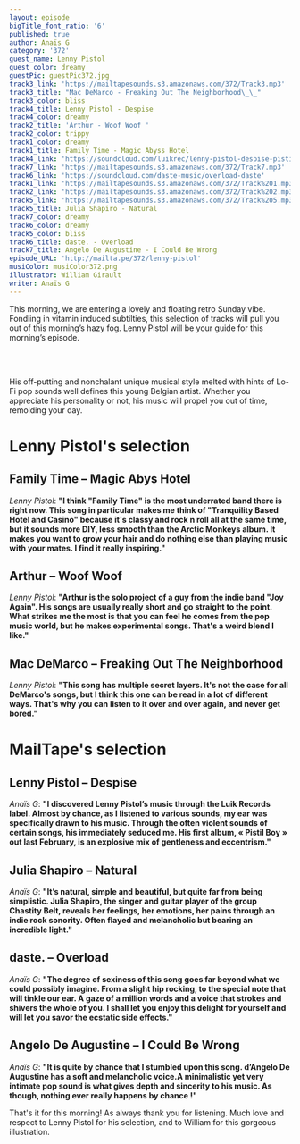 ```yaml
---
layout: episode
bigTitle_font_ratio: '6'
published: true
author: Anaïs G
category: '372'
guest_name: Lenny Pistol
guest_color: dreamy
guestPic: guestPic372.jpg
track3_link: 'https://mailtapesounds.s3.amazonaws.com/372/Track3.mp3'
track3_title: "Mac DeMarco - Freaking Out The Neighborhood\_\_"
track3_color: bliss
track4_title: Lenny Pistol - Despise
track4_color: dreamy
track2_title: 'Arthur - Woof Woof '
track2_color: trippy
track1_color: dreamy
track1_title: Family Time - Magic Abyss Hotel
track4_link: 'https://soundcloud.com/luikrec/lenny-pistol-despise-pistil-boy'
track7_link: 'https://mailtapesounds.s3.amazonaws.com/372/Track7.mp3'
track6_link: 'https://soundcloud.com/daste-music/overload-daste'
track1_link: 'https://mailtapesounds.s3.amazonaws.com/372/Track%201.mp3'
track2_link: 'https://mailtapesounds.s3.amazonaws.com/372/Track%202.mp3'
track5_link: 'https://mailtapesounds.s3.amazonaws.com/372/Track%205.mp3'
track5_title: Julia Shapiro - Natural
track7_color: dreamy
track6_color: dreamy
track5_color: bliss
track6_title: daste. - Overload
track7_title: Angelo De Augustine - I Could Be Wrong
episode_URL: 'http://mailta.pe/372/lenny-pistol'
musiColor: musiColor372.png
illustrator: William Girault
writer: Anaïs G
---
```

<p id="introduction">This morning, we are entering a lovely and floating retro Sunday vibe. Fondling in vitamin induced subtilties, this selection of tracks will pull you out of this morning’s hazy fog. Lenny Pistol will be your guide for this morning’s episode. 
  
<br><br>
  
His off-putting and nonchalant unique musical style melted with hints of  Lo-Fi pop sounds well defines this young Belgian artist. Whether you appreciate his personality or not,  his music will propel you out of time, remolding your day. 
</p>

# Lenny Pistol's selection

## Family Time – Magic Abys Hotel
_Lenny Pistol_: **"**I think "Family Time" is the most underrated band there is right now. This song in particular makes me think of "Tranquility Based Hotel and Casino" because it's classy and rock n roll all at the same time, but it sounds more DIY, less smooth than the Arctic Monkeys album. It makes you want to grow your hair and do nothing else than playing music with your mates. I find it really inspiring.**"**

## Arthur – Woof Woof
_Lenny Pistol_: **"**Arthur is the solo project of a guy from the indie band "Joy Again". His songs are usually really short and go straight to the point. What strikes me the most is that you can feel he comes from the pop music world, but he makes experimental songs. That's a weird blend I like.**"**

## Mac DeMarco – Freaking Out The Neighborhood  
_Lenny Pistol_: **"**This song has multiple secret layers. It's not the case for all DeMarco's songs, but I think this one can be read in a lot of different ways. That's why you can listen to it over and over again, and never get bored.**"**


# MailTape's selection

## Lenny Pistol – Despise
_Anaïs G_: **"**I discovered Lenny Pistol’s music through the Luik Records label. Almost by chance, as I listened to various sounds, my ear was specifically drawn to his music. Through the often violent sounds of certain songs, his immediately seduced me. His first album, « Pistil Boy » out last February, is an explosive mix of gentleness and eccentrism.**"**

## Julia Shapiro – Natural
_Anaïs G_: **"**It’s natural, simple and beautiful, but quite far from being simplistic. Julia Shapiro, the singer and guitar player of the group Chastity Belt, reveals her feelings, her emotions, her pains through an indie rock sonority. Often flayed and melancholic but bearing an incredible light.**"**

## daste. – Overload
_Anaïs G_: **"**The degree of sexiness of this song goes far beyond what we could possibly imagine. From a slight hip rocking, to the special note that will tinkle our ear. A gaze of a million words and a voice that strokes and shivers the whole of you. I shall let you enjoy this delight for yourself and will let you savor the ecstatic side effects.**"**

##  Angelo De Augustine – I Could Be Wrong 
_Anaïs G_: **"**It is quite by chance that I stumbled upon this song. d’Angelo De Augustine has a soft and melancholic voice.A minimalistic yet very intimate pop sound is what gives depth and sincerity to his music. As though, nothing ever really happens by chance !**"**


<p id="outroduction">That's it for this morning! As always thank you for listening. Much love and respect to Lenny Pistol for his selection, and to William for this gorgeous illustration. </p>

